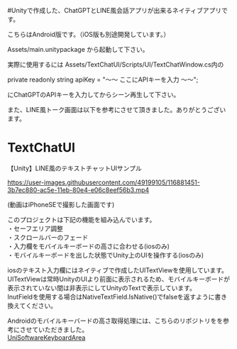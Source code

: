 #Unityで作成した、ChatGPTとLINE風会話アプリが出来るネイティブアプリです。

こちらはAndroid版です。（iOS版も別途開発しています。）

Assets/main.unitypackage から起動して下さい。

実際に使用するには Assets/TextChatUI/Scripts/UI/TextChatWindow.cs内の

private readonly string apiKey = "〜〜 ここにAPIキーを入力 〜〜";

にChatGPTのAPIキーを入力してからシーン再生して下さい。

また、LINE風トーク画面は以下を参考にさせて頂きました。ありがとうございます。

# TextChatUI
【Unity】LINE風のテキストチャットUIサンプル


https://user-images.githubusercontent.com/49199105/116881451-3b7ec880-ac5e-11eb-80e4-e06c8eef56b3.mp4

(動画はiPhoneSEで撮影した画面です)

このプロジェクトは下記の機能を組み込んでいます。<br>
・セーフエリア調整<br>
・スクロールバーのフェード<br>
・入力欄をモバイルキーボードの高さに合わせる(iosのみ)<br>
・モバイルキーボードを出した状態でUnity上のUIを操作する(iosのみ)<br>

iosのテキスト入力欄にはネイティブで作成したUITextViewを使用しています。<br>
UITextViewは常時UnityのUIより前面に表示されるため、モバイルキーボードが表示されていない間は非表示にしてUnityのTextで表示しています。<br>
InutFieldを使用する場合はNativeTextField.IsNative()でfalseを返すように書き換えてください。<br>

Androidのモバイルキーバードの高さ取得処理には、こちらのリポジトリをを参考にさせていただきました。<br>
<a href="https://github.com/baba-s/UniSoftwareKeyboardArea">UniSoftwareKeyboardArea</a>
